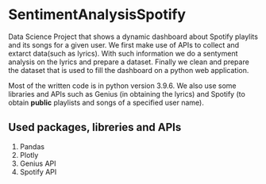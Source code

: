 # SentimentAnalysisSpotify
Data Science Project that shows a dynamic dashboard about Spotify playlits and its songs for a given user. We first make use of APIs to collect and extarct data(such as lyrics). With such information we do a sentyment analysis on the lyrics and prepare a dataset. Finally we clean and prepare the dataset that is used to fill the dashboard on a python web application. 

Most of the written code is in python version 3.9.6. We also use some libraries and APIs such as Genius (in obtaining the lyrics) and Spotify (to obtain **public** playlists and songs of a specified user name).

## Used packages, libreries and APIs ##

1. Pandas 
2. Plotly
3. Genius API
4. Spotify API 

